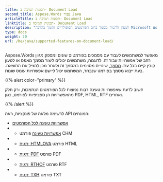 ```yaml
---
title: תכונות תמיכה ב- Document Load
second_title: Aspose.Words עבור Java
articleTitle: תכונות תמיכה ב- Document Load
linktitle: תכונות תמיכה ב- Document Load
description: "לטעון ולהמיר מסמך ברוב הפורמטים הפופולריים ותומך בהרבה Microsoft Word תכונות."
type: docs
weight: 20
url: /he/java/supported-features-on-document-load/
---
```


Aspose.Words מאפשר למשתמשים לעבוד עם מסמכים בפורמטים שונים ומספק מגוון רחב של אפשרויות עבור זה. לדוגמה, משתמשים יכולים ליצור מסמך מאפס או לטעון קובץ קיים בכל עת. [מסמך](/words/he/java/supported-document-formats/), שינויים מסוימים במסמך זה ולאחר מכן להציל את התוצאה. בעת ייבוא מסמך בפורמט שנבחר, המשתמש יכול ליישם אפשרויות עומס שונות.

{{% alert color="primary" %}}

חשוב לדעת שאפשרויות טעינה רבות נפוצות לכל הפורמטים הנתמכות, ורק חלק מהאפשרויות הן ספציפיות לפורמט, כגון PDF, HTML, RTF ואחרים.

{{% /alert %}}

לרשימה מלאה של פונקציות, ראה API המונחים:

- [אפשרויות טעינה לכל הפורמטים](https://reference.aspose.com/words/java/com.aspose.words/loadoptions/)
- - [אפשרויות טעינה](https://reference.aspose.com/words/java/com.aspose.words/chmloadoptions/) פורמט CHM
- - [תגית: HTMLOVA](https://reference.aspose.com/words/java/com.aspose.words/htmlloadoptions/) פורמט HTML
- - [תגית: PDF](https://reference.aspose.com/words/java/com.aspose.words/pdfloadoptions/) פורמט PDF
- - [תגית: RTHOF](https://reference.aspose.com/words/java/com.aspose.words/rtfloadoptions/) פורמט RTF
- - [תגית: TXH](https://reference.aspose.com/words/java/com.aspose.words/txtloadoptions/) פורמט TXT